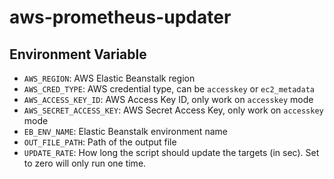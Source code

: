 # aws-prometheus-updater

## Environment Variable

* `AWS_REGION`: AWS Elastic Beanstalk region
* `AWS_CRED_TYPE`: AWS credential type, can be `accesskey` or `ec2_metadata`
* `AWS_ACCESS_KEY_ID`: AWS Access Key ID, only work on `accesskey` mode
* `AWS_SECRET_ACCESS_KEY`: AWS Secret Access Key, only work on `accesskey` mode
* `EB_ENV_NAME`: Elastic Beanstalk environment name
* `OUT_FILE_PATH`: Path of the output file
* `UPDATE_RATE`: How long the script should update the targets (in sec). Set to zero will only run one time.
